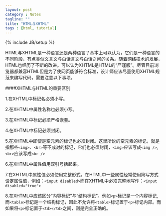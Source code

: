 ```yaml
---
layout: post
category : Notes
tagline: ""
title: "HTML与XHTML"
tags : [html, tutorial]
---
```

{% include JB/setup %}

HTML与XHTML是一种语言还是两种语言？基本上可以认为，它们是一种语言的不同阶段，有点类似文言文与白话言文与白话之间的关系。随着网络技术的发展，HTML也经历了不断的改进。可以认为XHTML是HTML的“严谨版”。尽管目前浏览器都兼容HTML但是为了使网页能够符合标准，设计师应该尽量使用XHTML规范来编写代码，需要注意以下事项。

####XHTML与HTML的重要区别

1.在XHTML中标记名必须小写。

2.在XHTML中属性名称也必须小写。

3.在XHTML中标记必须严格嵌套。

4.在XHTML中标记必须封闭。

5.在XHTML中即使是空元素的标记也必须封闭。这里所说的空元素的标记，就是指那些`<img>`、`<br>`等不成对的标记，它们也必须封闭，`<img>`应该写成`<img />`, `<br>`应该写成`<br />`

6.在XHTML中属性值用双引号括起来。

7.在XHTML中属性值必须使用完整形式。在HTML中一些属性经常使用简写方式设定属性值，例如：`<input disabled>`而在XHTML中必须完整地写作：`<input disabled="true">`

8.在XHTML中应该区分“内容标记”与“结构标记”。例如`<p>`标记是一个内容标记,而`<table>`标记是一个结构标记，因此不允许将`<table>`标记置于`<p>`标记内部。而如果将`<p>`标记置于`<td></td>`之间，则是完全正确的。